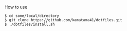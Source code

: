 How to use
```
$ cd some/local/directory
$ git clone https://github.com/kamatama41/dotfiles.git
$ ./dotfiles/install.sh
```
